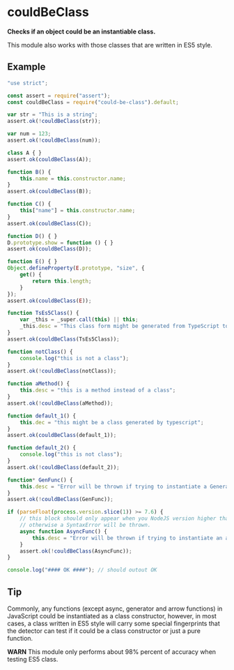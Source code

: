 # couldBeClass

**Checks if an object could be an instantiable class.**

This module also works with those classes that are written in ES5 style.

## Example

```javascript
"use strict";

const assert = require("assert");
const couldBeClass = require("could-be-class").default;

var str = "This is a string";
assert.ok(!couldBeClass(str));

var num = 123;
assert.ok(!couldBeClass(num));

class A { }
assert.ok(couldBeClass(A));

function B() {
    this.name = this.constructor.name;
}
assert.ok(couldBeClass(B));

function C() {
    this["name"] = this.constructor.name;
}
assert.ok(couldBeClass(C));

function D() { }
D.prototype.show = function () { }
assert.ok(couldBeClass(D));

function E() { }
Object.defineProperty(E.prototype, "size", {
    get() {
        return this.length;
    }
});
assert.ok(couldBeClass(E));

function TsEs5Class() {
    var _this = _super.call(this) || this;
    _this.desc = "This class form might be generated from TypeScript to ES5";
}
assert.ok(couldBeClass(TsEs5Class));

function notClass() {
    console.log("this is not a class");
}
assert.ok(!couldBeClass(notClass));

function aMethod() {
    this.desc = "this is a method instead of a class";
}
assert.ok(!couldBeClass(aMethod));

function default_1() {
    this.dec = "this might be a class generated by typescript";
}
assert.ok(couldBeClass(default_1));

function default_2() {
    console.log("this is not class");
}
assert.ok(!couldBeClass(default_2));

function* GenFunc() {
    this.desc = "Error will be thrown if trying to instantiate a Generator function.";
}
assert.ok(!couldBeClass(GenFunc));

if (parseFloat(process.version.slice(1)) >= 7.6) {
    // this block should only appear when you NodeJS version higher than 7.6, 
    // otherwise a SyntaxError will be thrown.
    async function AsyncFunc() {
        this.desc = "Error will be thrown if trying to instantiate an async function.";
    }
    assert.ok(!couldBeClass(AsyncFunc));
}

console.log("#### OK ####"); // should outout OK
```

## Tip

Commonly, any functions (except async, generator and arrow functions) in 
JavaScript could be instantiated as a class constructor, however, in most cases, 
a class written in ES5 style will carry some special fingerprints that the
detector can test if it could be a class constructor or just a pure function.

**WARN** This module only performs about 98% percent of accuracy when testing 
ES5 class.